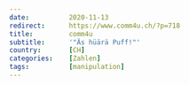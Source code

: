 ```yaml
---
date:          2020-11-13
redirect:      https://www.comm4u.ch/?p=718
title:         comm4u
subtitle:      '"Äs hüärä Puff!"'
country:       [CH]
categories:    [Zahlen]
tags:          [manipulation]
---
```

